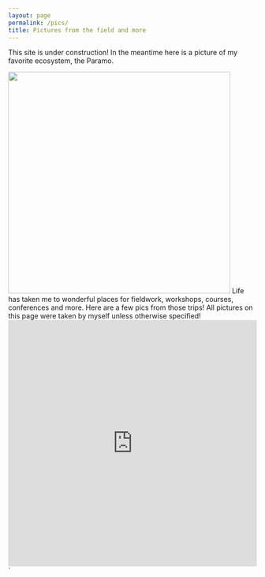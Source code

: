 ```yaml
---
layout: page
permalink: /pics/
title: Pictures from the field and more
---
```

This site is under construction! In the meantime here is a picture of my favorite ecosystem, the Paramo. 



<img src="/images/DSC_4592.jpg" width="450">
Life has taken me to wonderful places for fieldwork, workshops, courses, conferences and more. Here are a few pics from those trips!
All pictures on this page were taken by myself unless otherwise specified!
<iframe class="slideshow-iframe" src="https://andrepazv.github.io/slides/my-pics1.html"
 width="100%" height="500" frameborder="0" scrolling="yes" ></iframe>`































